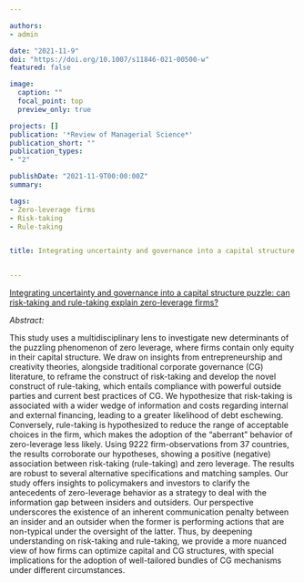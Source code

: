 ```yaml
---

authors:
- admin

date: "2021-11-9"
doi: "https://doi.org/10.1007/s11846-021-00500-w"
featured: false

image: 
  caption: ""
  focal_point: top
  preview_only: true

projects: []
publication: '*Review of Managerial Science*'
publication_short: ""
publication_types:
- "2"

publishDate: "2021-11-9T00:00:00Z"
summary: 

tags:
- Zero-leverage firms
- Risk-taking
- Rule-taking


title: Integrating uncertainty and governance into a capital structure puzzle: can risk-taking and rule-taking explain zero-leverage firms?


---
```


<script type="text/javascript" src="//cdn.plu.mx/widget-popup.js"></script>

<a href="https://plu.mx/plum/a/?doi=10.1007/s11846-021-00500-w" data-popup="right" data-size="large" class="plumx-plum-print-popup" data-site="plum" data-hide-when-empty="true">Integrating uncertainty and governance into a capital structure puzzle: can risk-taking and rule-taking explain zero-leverage firms?</a>


*Abstract:*

This study uses a multidisciplinary lens to investigate new determinants of the puzzling phenomenon of zero leverage, where firms contain only equity in their capital structure. We draw on insights from entrepreneurship and creativity theories, alongside traditional corporate governance (CG) literature, to reframe the construct of risk-taking and develop the novel construct of rule-taking, which entails compliance with powerful outside parties and current best practices of CG. We hypothesize that risk-taking is associated with a wider wedge of information and costs regarding internal and external financing, leading to a greater likelihood of debt eschewing. Conversely, rule-taking is hypothesized to reduce the range of acceptable choices in the firm, which makes the adoption of the “aberrant” behavior of zero-leverage less likely. Using 9222 firm-observations from 37 countries, the results corroborate our hypotheses, showing a positive (negative) association between risk-taking (rule-taking) and zero leverage. The results are robust to several alternative specifications and matching samples. Our study offers insights to policymakers and investors to clarify the antecedents of zero-leverage behavior as a strategy to deal with the information gap between insiders and outsiders. Our perspective underscores the existence of an inherent communication penalty between an insider and an outsider when the former is performing actions that are non-typical under the oversight of the latter. Thus, by deepening understanding on risk-taking and rule-taking, we provide a more nuanced view of how firms can optimize capital and CG structures, with special implications for the adoption of well-tailored bundles of CG mechanisms under different circumstances.

